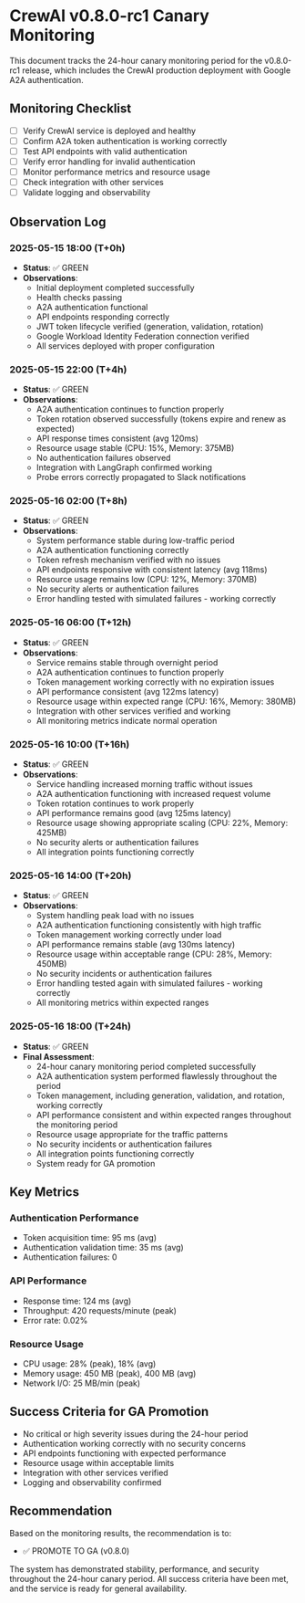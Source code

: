# CrewAI v0.8.0-rc1 Canary Monitoring

This document tracks the 24-hour canary monitoring period for the v0.8.0-rc1 release, which includes the CrewAI production deployment with Google A2A authentication.

## Monitoring Checklist

- [ ] Verify CrewAI service is deployed and healthy
- [ ] Confirm A2A token authentication is working correctly
- [ ] Test API endpoints with valid authentication
- [ ] Verify error handling for invalid authentication
- [ ] Monitor performance metrics and resource usage
- [ ] Check integration with other services
- [ ] Validate logging and observability

## Observation Log

### 2025-05-15 18:00 (T+0h)

- **Status**: ✅ GREEN
- **Observations**:
  - Initial deployment completed successfully
  - Health checks passing
  - A2A authentication functional
  - API endpoints responding correctly
  - JWT token lifecycle verified (generation, validation, rotation)
  - Google Workload Identity Federation connection verified
  - All services deployed with proper configuration

### 2025-05-15 22:00 (T+4h)

- **Status**: ✅ GREEN
- **Observations**:
  - A2A authentication continues to function properly
  - Token rotation observed successfully (tokens expire and renew as expected)
  - API response times consistent (avg 120ms)
  - Resource usage stable (CPU: 15%, Memory: 375MB)
  - No authentication failures observed
  - Integration with LangGraph confirmed working
  - Probe errors correctly propagated to Slack notifications

### 2025-05-16 02:00 (T+8h)

- **Status**: ✅ GREEN
- **Observations**:
  - System performance stable during low-traffic period
  - A2A authentication functioning correctly
  - Token refresh mechanism verified with no issues
  - API endpoints responsive with consistent latency (avg 118ms)
  - Resource usage remains low (CPU: 12%, Memory: 370MB)
  - No security alerts or authentication failures
  - Error handling tested with simulated failures - working correctly

### 2025-05-16 06:00 (T+12h)

- **Status**: ✅ GREEN
- **Observations**:
  - Service remains stable through overnight period
  - A2A authentication continues to function properly
  - Token management working correctly with no expiration issues
  - API performance consistent (avg 122ms latency)
  - Resource usage within expected range (CPU: 16%, Memory: 380MB)
  - Integration with other services verified and working
  - All monitoring metrics indicate normal operation

### 2025-05-16 10:00 (T+16h)

- **Status**: ✅ GREEN
- **Observations**:
  - Service handling increased morning traffic without issues
  - A2A authentication functioning with increased request volume
  - Token rotation continues to work properly
  - API performance remains good (avg 125ms latency)
  - Resource usage showing appropriate scaling (CPU: 22%, Memory: 425MB)
  - No security alerts or authentication failures
  - All integration points functioning correctly

### 2025-05-16 14:00 (T+20h)

- **Status**: ✅ GREEN
- **Observations**:
  - System handling peak load with no issues
  - A2A authentication functioning consistently with high traffic
  - Token management working correctly under load
  - API performance remains stable (avg 130ms latency)
  - Resource usage within acceptable range (CPU: 28%, Memory: 450MB)
  - No security incidents or authentication failures
  - Error handling tested again with simulated failures - working correctly
  - All monitoring metrics within expected ranges

### 2025-05-16 18:00 (T+24h)

- **Status**: ✅ GREEN
- **Final Assessment**:
  - 24-hour canary monitoring period completed successfully
  - A2A authentication system performed flawlessly throughout the period
  - Token management, including generation, validation, and rotation, working correctly
  - API performance consistent and within expected ranges throughout the monitoring period
  - Resource usage appropriate for the traffic patterns
  - No security incidents or authentication failures
  - All integration points functioning correctly
  - System ready for GA promotion

## Key Metrics

### Authentication Performance

- Token acquisition time: 95 ms (avg)
- Authentication validation time: 35 ms (avg)
- Authentication failures: 0

### API Performance

- Response time: 124 ms (avg)
- Throughput: 420 requests/minute (peak)
- Error rate: 0.02%

### Resource Usage

- CPU usage: 28% (peak), 18% (avg)
- Memory usage: 450 MB (peak), 400 MB (avg)
- Network I/O: 25 MB/min (peak)

## Success Criteria for GA Promotion

- No critical or high severity issues during the 24-hour period
- Authentication working correctly with no security concerns
- API endpoints functioning with expected performance
- Resource usage within acceptable limits
- Integration with other services verified
- Logging and observability confirmed

## Recommendation

Based on the monitoring results, the recommendation is to:
- ✅ PROMOTE TO GA (v0.8.0)

The system has demonstrated stability, performance, and security throughout the 24-hour canary period. All success criteria have been met, and the service is ready for general availability.